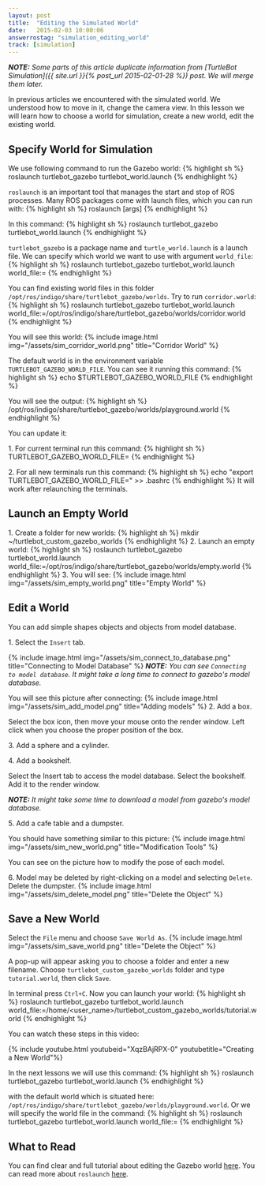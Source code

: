 ```yaml
---
layout: post
title:  "Editing the Simulated World"
date:   2015-02-03 10:00:06
answerrostag: "simulation_editing_world"
track: [simulation]
---
```


***NOTE:*** *Some parts of this article duplicate information from [TurtleBot Simulation]({{ site.url }}{% post_url 2015-02-01-28 %}) post. We will merge them later.*

In previous articles we encountered with the simulated world. We understood how to move in it, change the camera view. In this lesson we will learn how to choose a world for simulation, create a new world, edit the existing world.

## Specify World for Simulation

We use following command to run the Gazebo world:
{% highlight sh %}
roslaunch turtlebot_gazebo turtlebot_world.launch
{% endhighlight %}

`roslaunch` is an important tool that manages the start and stop of ROS processes. Many ROS packages come with launch files, which you can run with:
{% highlight sh %}
roslaunch <package-name> <launch-filename> [args]
{% endhighlight %}

In this command:
{% highlight sh %}
roslaunch turtlebot_gazebo turtlebot_world.launch
{% endhighlight %}

`turtlebot_gazebo` is a package name and `turtle_world.launch` is a launch file.  We can specify which world we want to use with argument `world_file`:
{% highlight sh %}
roslaunch turtlebot_gazebo turtlebot_world.launch world_file:=<full path to the world file>
{% endhighlight %}

You can find existing world files in this folder `/opt/ros/indigo/share/turtlebot_gazebo/worlds`. Try to run `corridor.world`:
{% highlight sh %}
roslaunch turtlebot_gazebo turtlebot_world.launch world_file:=/opt/ros/indigo/share/turtlebot_gazebo/worlds/corridor.world
{% endhighlight %}

You will see this world:
{% include image.html img="/assets/sim_corridor_world.png" title="Corridor World" %}

The default world is in the environment variable `TURTLEBOT_GAZEBO_WORLD_FILE`. You can see it running this command:
{% highlight sh %}
echo $TURTLEBOT_GAZEBO_WORLD_FILE
{% endhighlight %}

You will see the output:
{% highlight sh %}
/opt/ros/indigo/share/turtlebot_gazebo/worlds/playground.world
{% endhighlight %}

You can update it:

1\. For current terminal run this command:
{% highlight sh %}
TURTLEBOT_GAZEBO_WORLD_FILE=<full path to the world file>
{% endhighlight %}

2\. For all new terminals run this command:
{% highlight sh %}
echo "export TURTLEBOT_GAZEBO_WORLD_FILE=<full path to the world file>" >> .bashrc
{% endhighlight %}
It will work after relaunching the terminals.

## Launch an Empty World

1\. Create a folder for new worlds:
{% highlight sh %}
mkdir ~/turtlebot_custom_gazebo_worlds
{% endhighlight %}
2\. Launch an empty world:
{% highlight sh %}
roslaunch turtlebot_gazebo turtlebot_world.launch world_file:=/opt/ros/indigo/share/turtlebot_gazebo/worlds/empty.world
{% endhighlight %}
3\. You will see:
{% include image.html img="/assets/sim_empty_world.png" title="Empty World" %}

## Edit a World

You can add simple shapes objects and objects from model database.

1\. Select the `Insert` tab.

{% include image.html img="/assets/sim_connect_to_database.png" title="Connecting to Model Database" %}
***NOTE:*** *You can see `Connecting to model database`. It might take a long time to connect to gazebo's model database.*

You will see this picture after connecting:
{% include image.html img="/assets/sim_add_model.png" title="Adding models" %}
2\. Add a box.

Select the box icon, then move your mouse onto the render window. Left click when you choose the proper position of the box.

3\. Add a sphere and a cylinder.

4\. Add a bookshelf.

Select the Insert tab to access the model database. Select the bookshelf. Add it to the render window.

***NOTE:*** *It might take some time to download a model from gazebo's model database.*

5\. Add a cafe table and a dumpster.

You should have something similar to this picture:
{% include image.html img="/assets/sim_new_world.png" title="Modification Tools" %}

You can see on the picture how to modify the pose of each model.

6\. Model may be deleted by right-clicking on a model and selecting `Delete`. Delete the dumpster.
{% include image.html img="/assets/sim_delete_model.png" title="Delete the Object" %}

## Save a New World

Select the `File` menu and choose `Save World As`.
{% include image.html img="/assets/sim_save_world.png" title="Delete the Object" %}

A pop-up will appear asking you to choose a folder and enter a new filename. Choose `turtlebot_custom_gazebo_worlds` folder and type `tutorial.world`, then click `Save`.

In terminal press `Ctrl+C`. Now you can launch your world:
{% highlight sh %}
roslaunch turtlebot_gazebo turtlebot_world.launch world_file:=/home/<user_name>/turtlebot_custom_gazebo_worlds/tutorial.world
{% endhighlight %}

You can watch these steps in this video:

{% include youtube.html youtubeid="XqzBAjRPX-0" youtubetitle="Creating a New World"%}

In the next lessons we will use this command:
{% highlight sh %}
roslaunch turtlebot_gazebo turtlebot_world.launch
{% endhighlight %}

with the default world which is situated here: `/opt/ros/indigo/share/turtlebot_gazebo/worlds/playground.world`. Or we will specify the world file in the command:
{% highlight sh %}
roslaunch turtlebot_gazebo turtlebot_world.launch world_file:=<full path to the world file>
{% endhighlight %}

## What to Read
You can find clear and full tutorial about editing the Gazebo world [here](http://gazebosim.org/tutorials?tut=build_world&cat=build_world). You can read more about `roslaunch` [here](http://wiki.ros.org/roslaunch).
